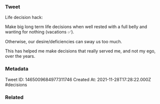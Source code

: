 ### Tweet
Life decision hack:

Make big long term life decisions when well rested with a full belly and wanting for nothing (vacations ✅).

Otherwise, our desire/deficiencies can sway us too much. 

This has helped me make decisions that really served me, and not my ego, over the years.

### Metadata
Tweet ID: 1465009684977311746
Created At: 2021-11-28T17:28:22.000Z
#decisions

### Related

